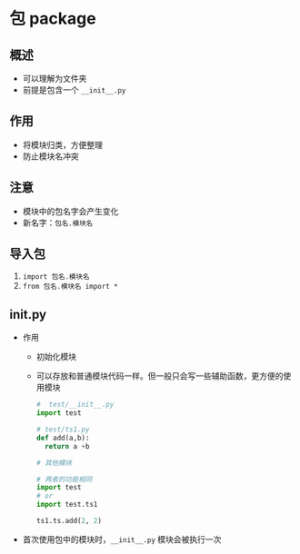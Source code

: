 # 包 package

## 概述

+ 可以理解为文件夹
+ 前提是包含一个 `__init__.py`

## 作用

+ 将模块归类，方便整理
+ 防止模块名冲突

## 注意

+ 模块中的包名字会产生变化
+ 新名字：`包名.模块名`

## 导入包

1. `import 包名.模块名`
2. `from 包名.模块名 import *`

## __init__.py

+ 作用

  + 初始化模块
  + 可以存放和普通模块代码一样。但一般只会写一些辅助函数，更方便的使用模块

    ```py
    #  test/__init__.py
    import test
    ```

    ```py
    # test/ts1.py
    def add(a,b):
      return a +b
    ```

    ```py
    # 其他模块

    # 两者的功能相同
    import test
    # or
    import test.ts1

    ts1.ts.add(2, 2)

    ```

+ 首次使用包中的模块时，`__init__.py` 模块会被执行一次
